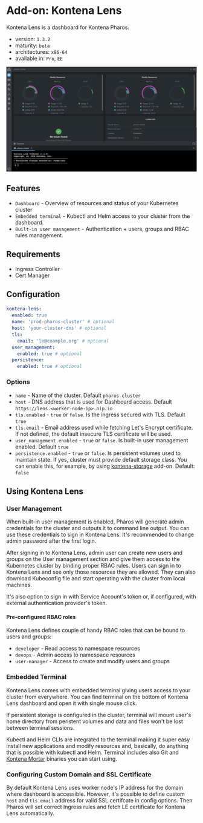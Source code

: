 # Add-on: Kontena Lens

Kontena Lens is a dashboard for Kontena Pharos.

- version: `1.3.2`
- maturity: `beta`
- architectures: `x86-64`
- available in: `Pro`, `EE`

![Lens Dashboard](/images/lens-dashboard.png)
## Features

- `Dashboard` - Overview of resources and status of your Kubernetes cluster
- `Embedded terminal` - Kubectl and Helm access to your cluster from the dashboard.
- `Built-in user management` - Authentication + users, groups and RBAC rules management.

## Requirements
- Ingress Controller
- Cert Manager

## Configuration

```yaml
kontena-lens:
  enabled: true
  name: 'prod-pharos-cluster' # optional
  host: 'your-cluster-dns' # optional
  tls:
    email: 'le@example.org' # optional
  user_management:
    enabled: true # optional
  persistence:
    enabled: true # optional
```

### Options

- `name` - Name of the cluster. Default `pharos-cluster`
- `host` - DNS address that is used for Dashboard access. Default `https://lens.<worker-node-ip>.nip.io`
- `tls.enabled` - `true` or `false`. Is the ingress secured with TLS. Default `true`
- `tls.email` - Email address used while fetching Let's Encrypt certificate. If not defined, the default insecure TLS certificate will be used.
- `user_management.enabled` - `true` or `false`. Is built-in user management enabled. Default `true`
- `persistence.enabled` - `true` or `false`. Is persistent volumes used to maintain state. If yes, cluster must provide default storage class. You can enable this, for example, by using [kontena-storage](./kontena-storage.html) add-on. Default: `false`

## Using Kontena Lens

### User Management

When built-in user management is enabled, Pharos will generate admin credentials for the cluster and outputs it to command line output. You can use these credentials to sign in Kontena Lens. It's recommended to change admin password after the first login.

After signing in to Kontena Lens, admin user can create new users and groups on the User management section and give them access to the Kubernetes cluster by binding proper RBAC rules. Users can sign in to Kontena Lens and see only those resources they are allowed. They can also download Kubeconfig file and start operating with the cluster from local machines.

It's also option to sign in with Service Account's token or, if configured, with external authentication provider's token.

#### Pre-configured RBAC roles

Kontena Lens defines couple of handy RBAC roles that can be bound to users and groups:
- `developer` - Read access to namespace resources
- `devops` - Admin access to namespace resources
- `user-manager` - Access to create and modify users and groups

### Embedded Terminal

Kontena Lens comes with embedded terminal giving users access to your cluster from everywhere. You can find terminal on the bottom of Kontena Lens dashboard and open it with single mouse click.

If persistent storage is configured in the cluster, terminal will mount user's home directory from peristent volumes and data and files won't be lost between terminal sessions.

Kubectl and Helm CLIs are integrated to the terminal making it super easy install new applications and modify resources and, basically, do anything that is possible with kubectl and Helm. Terminal includes also Git and [Kontena Mortar](https://github.com/kontena/mortar) binaries you can start using.

### Configuring Custom Domain and SSL Certificate

By default Kontena Lens uses worker node's IP address for the domain where dashboard is accessible. However, it's possible to define custom `host` and `tls.email` address for valid SSL certifcate in config options. Then Pharos will set correct Ingress rules and fetch LE certificate for Kontena Lens automatically.
